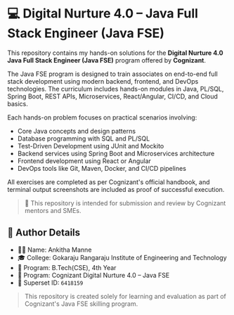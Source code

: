 # 💻 Digital Nurture 4.0 – Java Full Stack Engineer (Java FSE)

This repository contains my hands-on solutions for the **Digital Nurture 4.0 Java Full Stack Engineer (Java FSE)** program offered by **Cognizant**.

The Java FSE program is designed to train associates on end-to-end full stack development using modern backend, frontend, and DevOps technologies. The curriculum includes hands-on modules in Java, PL/SQL, Spring Boot, REST APIs, Microservices, React/Angular, CI/CD, and Cloud basics.

Each hands-on problem focuses on practical scenarios involving:
- Core Java concepts and design patterns  
- Database programming with SQL and PL/SQL  
- Test-Driven Development using JUnit and Mockito  
- Backend services using Spring Boot and Microservices architecture  
- Frontend development using React or Angular  
- DevOps tools like Git, Maven, Docker, and CI/CD pipelines

All exercises are completed as per Cognizant's official handbook, and terminal output screenshots are included as proof of successful execution.

> 📂 This repository is intended for submission and review by Cognizant mentors and SMEs.

## 🧾 Author Details

- 👩‍💻 Name: Ankitha Manne  
- 🎓 College: Gokaraju Rangaraju Institute of Engineering and Technology  
- 📘 Program: B.Tech(CSE), 4th Year  
- 🏢 Program: Cognizant Digital Nurture 4.0 – Java FSE  
- 📂 Superset ID: `6418159`

> This repository is created solely for learning and evaluation as part of Cognizant's Java FSE skilling program.
